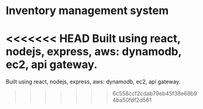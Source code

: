 # Inventory management system

<<<<<<< HEAD
Built using react, nodejs, express, aws: dynamodb, ec2, api gateway.
=======
Built using react, nodejs, express, aws: dynamodb, ec2, api gateway.
>>>>>>> 6c558ccf2cdab79eb45f38e68b94ba50fdf2d561
